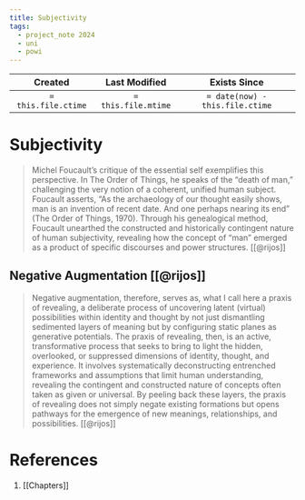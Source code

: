 ```yaml
---
title: Subjectivity
tags:
  - project_note 2024
  - uni
  - powi
---
```

|     Created      |  Last Modified   |       Exists Since        |
|:----------------:|:----------------:|:----------------:|
| `= this.file.ctime` | `= this.file.mtime` | `= date(now) - this.file.ctime`|

# Subjectivity
> Michel Foucault’s critique of the essential self exemplifies this perspective. In The Order of Things, he speaks of the “death of man,” challenging the very notion of a coherent, unified human subject. Foucault asserts, “As the archaeology of our thought easily shows, man is an invention of recent date. And one perhaps nearing its end” (The Order of Things, 1970). Through his genealogical method, Foucault unearthed the constructed and historically contingent nature of human subjectivity, revealing how the concept of “man” emerged as a product of specific discourses and power structures. [[@rijos]]

## Negative Augmentation [[@rijos]]
> Negative augmentation, therefore, serves as, what I call here a praxis of revealing, a deliberate process of uncovering latent (virtual) possibilities within identity and thought by not just dismantling sedimented layers of meaning but by configuring static planes as generative potentials. The praxis of revealing, then, is an active, transformative process that seeks to bring to light the hidden, overlooked, or suppressed dimensions of identity, thought, and experience. It involves systematically deconstructing entrenched frameworks and assumptions that limit human understanding, revealing the contingent and constructed nature of concepts often taken as given or universal. By peeling back these layers, the praxis of revealing does not simply negate existing formations but opens pathways for the emergence of new meanings, relationships, and possibilities. [[@rijos]]

# References
1. [[Chapters]]